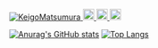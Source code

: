 
</p>
<p align="left">
  <a href="https://github.com/KeigoMatsumura/KeigoMatsumura/">
    <img src="https://komarev.com/ghpvc/?username=KeigoMatsumura" alt="KeigoMatsumura" />
  </a>

  <a href="https://github.com/KeigoMatsumura">
    <img height="20" src="https://img.shields.io/github/followers/KeigoMatsumura?label=follow&logo=github&style=flat" />
  </a>
<!--   <a href="http://twitter.com/m2cyclist">
    <img height="20" src="https://img.shields.io/twitter/follow/m2cyclist?label=Twitter&logo=twitter&style=flat" />
  </a> -->
  <a href="https://stackoverflow.com/users/21064720/KeigoMatsumura">
    <img height="20" src="https://img.shields.io/stackexchange/stackoverflow/r/21064720?label=StackOverflow&logo=stack-overflow&style=flat" />
  </a>
  <a href="http://qiita.com/KeigoMatsumura">
    <img height="20" src="https://qiita-badge.apiapi.app/s/KeigoMatsumura/posts.svg" />
  </a
</p>
  
[![Anurag's GitHub stats](https://github-readme-stats.vercel.app/api?username=KeigoMatsumura&show_icons=true&theme=transparent)](https://github.com/anuraghazra/github-readme-stats)
[![Top Langs](https://github-readme-stats.vercel.app/api/top-langs/?username=KeigoMatsumura&layout=compact&theme=transparent)](https://github.com/anuraghazra/github-readme-stats)
